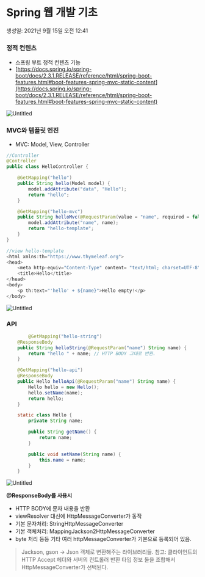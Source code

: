 # Spring 웹 개발 기초

생성일: 2021년 9월 15일 오전 12:41

### 정적 컨텐츠

- 스프링 부트 정적 컨텐츠 기능
- [https://docs.spring.io/spring-boot/docs/2.3.1.RELEASE/reference/html/spring-boot-features.html#boot-features-spring-mvc-static-content](https://docs.spring.io/spring-boot/docs/2.3.1.RELEASE/reference/html/spring-boot-features.html#boot-features-spring-mvc-static-content)

![Untitled](Spring%20%E1%84%8B%E1%85%B0%E1%86%B8%20%E1%84%80%E1%85%A2%E1%84%87%E1%85%A1%E1%86%AF%20%E1%84%80%E1%85%B5%E1%84%8E%E1%85%A9%200c5a91e55c74464e8c8cbbe86639f4b1/Untitled.png)

### MVC와 템플릿 엔진

- MVC: Model, View, Controller

```java
//Controller
@Controller
public class HelloController {

    @GetMapping("hello")
    public String hello(Model model) {
        model.addAttribute("data", "Hello");
        return "hello";
    }

    @GetMapping("hello-mvc")
    public String helloMvc(@RequestParam(value = "name", required = false) String name, Model model) {
        model.addAttribute("name", name);
        return "hello-template";
    }
}

//view hello-template
<html xmlns:th="https://www.thymeleaf.org">
<head>
    <meta http-equiv="Content-Type" content= "text/html; charset=UTF-8">
    <title>Hello</title>
</head>
<body>
    <p th:text="'hello' + ${name}">Hello empty!</p>
</body>
```

![Untitled](Spring%20%E1%84%8B%E1%85%B0%E1%86%B8%20%E1%84%80%E1%85%A2%E1%84%87%E1%85%A1%E1%86%AF%20%E1%84%80%E1%85%B5%E1%84%8E%E1%85%A9%200c5a91e55c74464e8c8cbbe86639f4b1/Untitled%201.png)

### API

```java
		@GetMapping("hello-string")
    @ResponseBody
    public String helloString(@RequestParam("name") String name) {
        return "hello " + name; // HTTP BODY 그대로 반환.
    }

    @GetMapping("hello-api")
    @ResponseBody
    public Hello helloApi(@RequestParam("name") String name) {
        Hello hello = new Hello();
        hello.setName(name);
        return hello;
    }

    static class Hello {
        private String name;

        public String getName() {
            return name;
        }

        public void setName(String name) {
            this.name = name;
        }
    }
```

![Untitled](Spring%20%E1%84%8B%E1%85%B0%E1%86%B8%20%E1%84%80%E1%85%A2%E1%84%87%E1%85%A1%E1%86%AF%20%E1%84%80%E1%85%B5%E1%84%8E%E1%85%A9%200c5a91e55c74464e8c8cbbe86639f4b1/Untitled%202.png)

**@ResponseBody를 사용시**

- HTTP BODY에 문자 내용을 반환
- viewResolver 대신에 HttpMessageConverter가 동작
- 기본 문자처리: StringHttpMessageConverter
- 기본 객체처리: MappingJackson2HttpMessageConverter
- byte 처리 등등 기타 여러 httpMessageConverter가 기본으로 등록되어 있음.

> Jackson, gson → Json 객체로 변환해주는 라이브러리들.
참고: 클라이언트의 HTTP Accept 헤더와 서버의 컨트롤러 반환 타입 정보 둘을 조합해서 HttpMessageConverter가 선택된다.